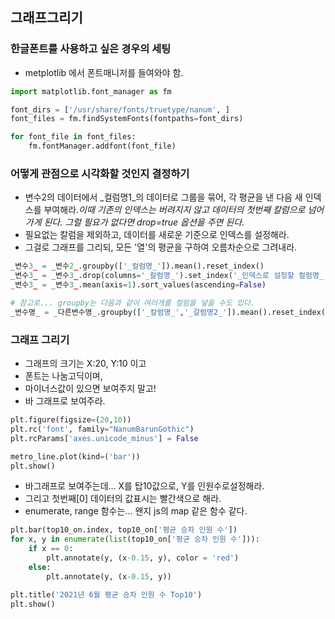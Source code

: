 ## 그래프그리기 
### 한글폰트를 사용하고 싶은 경우의 세팅
* metplotlib 에서 폰트매니저를 들여와야 함.
````py
import matplotlib.font_manager as fm

font_dirs = ['/usr/share/fonts/truetype/nanum', ] 
font_files = fm.findSystemFonts(fontpaths=font_dirs)

for font_file in font_files:
    fm.fontManager.addfont(font_file)
````

### 어떻게 관점으로 시각화할 것인지 결정하기
* 변수2의 데이터에서 _컬럼명1_의 데이터로 그룹을 묶어, 각 평균을 낸 다음 새 인덱스를 부여해라._이때 기존의 인덱스는 버려지지 않고 데이터의 첫번째 칼럼으로 넘어가게 된다. 그럴 필요가 없다면 drop=true 옵션을 주면 된다._
* 필요없는 칼럼을 제외하고, 데이터를 새로운 기준으로 인덱스를 설정해라.
* 그걸로 그래프를 그리되, 모든 '열'의 평균을 구하여 오름차순으로 그려내라.
````py
_변수3_ = _변수2_.groupby(['_컬럼명_']).mean().reset_index()
_변수3_ = _변수3_.drop(columns='_칼럼명_').set_index('_인덱스로 설정할 컬럼명_')
_변수3_ = _변수3_.mean(axis=1).sort_values(ascending=False)

# 참고로... groupby는 다음과 같이 여러개를 컬럼을 넣을 수도 있다.
_변수명_ = _다른변수명_.groupby(['_칼럼명_','_갈럼명2_']).mean().reset_index()
````

### 그래프 그리기
* 그래프의 크기는 X:20, Y:10 이고
* 폰트는 나눔고딕이며,
* 마이너스값이 있으면 보여주지 말고!
* 바 그래프로 보여주라.
````py
plt.figure(figsize=(20,10))
plt.rc('font', family="NanumBarunGothic")
plt.rcParams['axes.unicode_minus'] = False

metro_line.plot(kind=('bar'))
plt.show()
````

* 바그래프로 보여주는데... X를 탑10값으로, Y를 인원수로설정해라.
* 그리고 첫번째[0] 데이터의 값표시는 빨간색으로 해라.
* enumerate, range 함수는... 왠지 js의 map 같은 함수 같다.

````py
plt.bar(top10_on.index, top10_on['평균 승차 인원 수'])
for x, y in enumerate(list(top10_on['평균 승차 인원 수'])):
    if x == 0:
        plt.annotate(y, (x-0.15, y), color = 'red')
    else:
        plt.annotate(y, (x-0.15, y))

plt.title('2021년 6월 평균 승차 인원 수 Top10')
plt.show()
````
````py
````